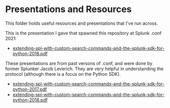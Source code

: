 # Presentations and Resources
This folder holds useful resources and presentations that I've run across.

This is the presentation I gave that spawned this repository at Splunk .conf 2021:
* [extending-spl-with-custom-search-commands-and-the-splunk-sdk-for-python-2018.pdf](extending-spl-with-custom-search-commands-and-the-splunk-sdk-for-python-2018.pdf)

These presentations are from past versons of .conf, and were done by former Splunker Jacob Leverich. They are very helpful in understanding the protocol (although there is a focus on the Python SDK).
* [extending-spl-with-custom-search-commands-and-the-splunk-sdk-for-python-2017.pdf](./extending-spl-with-custom-search-commands-and-the-splunk-sdk-for-python-2017.pdf)
* [extending-spl-with-custom-search-commands-and-the-splunk-sdk-for-python-2018.pdf](extending-spl-with-custom-search-commands-and-the-splunk-sdk-for-python-2018.pdf)